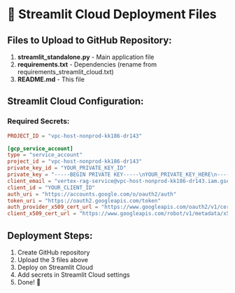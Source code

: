 # 🚀 Streamlit Cloud Deployment Files

## Files to Upload to GitHub Repository:

1. **streamlit_standalone.py** - Main application file
2. **requirements.txt** - Dependencies (rename from requirements_streamlit_cloud.txt)
3. **README.md** - This file

## Streamlit Cloud Configuration:

### Required Secrets:
```toml
PROJECT_ID = "vpc-host-nonprod-kk186-dr143"

[gcp_service_account]
type = "service_account"
project_id = "vpc-host-nonprod-kk186-dr143"
private_key_id = "YOUR_PRIVATE_KEY_ID"
private_key = "-----BEGIN PRIVATE KEY-----\nYOUR_PRIVATE_KEY_HERE\n-----END PRIVATE KEY-----\n"
client_email = "vertex-rag-service@vpc-host-nonprod-kk186-dr143.iam.gserviceaccount.com"
client_id = "YOUR_CLIENT_ID"
auth_uri = "https://accounts.google.com/o/oauth2/auth"
token_uri = "https://oauth2.googleapis.com/token"
auth_provider_x509_cert_url = "https://www.googleapis.com/oauth2/v1/certs"
client_x509_cert_url = "https://www.googleapis.com/robot/v1/metadata/x509/vertex-rag-service%40vpc-host-nonprod-kk186-dr143.iam.gserviceaccount.com"
```

## Deployment Steps:

1. Create GitHub repository
2. Upload the 3 files above
3. Deploy on Streamlit Cloud
4. Add secrets in Streamlit Cloud settings
5. Done! 🎉 